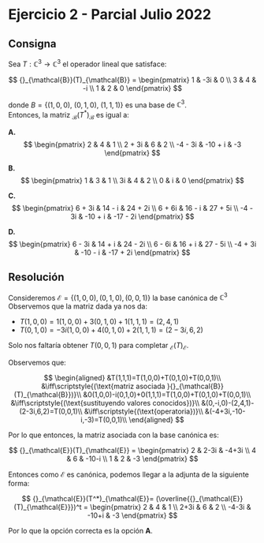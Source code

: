 # Ejercicio 2 - Parcial Julio 2022

## Consigna

Sea $T : \mathbb{C}^3 \to \mathbb{C}^3$ el operador lineal que satisface:

$$
{}_{\mathcal{B}}(T)_{\mathcal{B}} =
\begin{pmatrix}
1 & -3i & 0 \\
3 & 4 & -i \\
1 & 2 & 0
\end{pmatrix}
$$

donde $B = \{(1,0,0),\ (0,1,0),\ (1,1,1)\}$ es una base de $\mathbb{C}^3$.  
Entonces, la matriz ${}_{\mathcal{B}}(T^*)_{\mathcal{B}}$ es igual a:

**A.**
$$
\begin{pmatrix}
2 & 4 & 1 \\
2 + 3i & 6 & 2 \\
-4 - 3i & -10 + i & -3
\end{pmatrix}
$$

**B.**
$$
\begin{pmatrix}
1 & 3 & 1 \\
3i & 4 & 2 \\
0 & i & 0
\end{pmatrix}
$$

**C.**
$$
\begin{pmatrix}
6 + 3i & 14 - i & 24 + 2i \\
6 + 6i & 16 - i & 27 + 5i \\
-4 - 3i & -10 + i & -17 - 2i
\end{pmatrix}
$$

**D.**
$$
\begin{pmatrix}
6 - 3i & 14 + i & 24 - 2i \\
6 - 6i & 16 + i & 27 - 5i \\
-4 + 3i & -10 - i & -17 + 2i
\end{pmatrix}
$$

## Resolución

Consideremos $\mathcal{E}=\{(1,0,0),(0,1,0),(0,0,1)\}$ la base canónica de $\mathbb{C}^3$
Observemos que la matriz dada ya nos da:

- $T(1,0,0)=1(1,0,0)+3(0,1,0)+1(1,1,1)=(2,4,1)$
- $T(0,1,0)=-3i(1,0,0)+4(0,1,0)+2(1,1,1)=(2-3i,6,2)$

Solo nos faltaría obtener $T(0,0,1)$ para completar ${}_{\mathcal{E}}(T)_{\mathcal{E}}$.

Observemos que:

$$
\begin{aligned}
&T(1,1,1)=T(1,0,0)+T(0,1,0)+T(0,0,1)\\
&\iff\scriptstyle{(\text{matriz asociada }{}_{\mathcal{B}}(T)_{\mathcal{B}})}\\
&0(1,0,0)-i(0,1,0)+0(1,1,1)=T(1,0,0)+T(0,1,0)+T(0,0,1)\\
&\iff\scriptstyle{(\text{sustituyendo valores conocidos})}\\
&(0,-i,0)-(2,4,1)-(2-3i,6,2)=T(0,0,1)\\
&\iff\scriptstyle{(\text{operatoria})}\\
&(-4+3i,-10-i,-3)=T(0,0,1)\\
\end{aligned}
$$

Por lo que entonces, la matriz asociada con la base canónica es:

$$
{}_{\mathcal{E}}(T)_{\mathcal{E}} =
\begin{pmatrix}
2 & 2-3i & -4+3i \\
4 & 6 & -10-i \\
1 & 2 & -3
\end{pmatrix}
$$

Entonces como $\mathcal{E}$ es canónica, podemos llegar a la adjunta de la siguiente forma:

$$
{}_{\mathcal{E}}(T^*)_{\mathcal{E}}=
(\overline{{}_{\mathcal{E}}(T)_{\mathcal{E}}})^t =
\begin{pmatrix}
2 & 4 & 1 \\
2+3i & 6 & 2 \\
-4-3i & -10+i & -3
\end{pmatrix}
$$

Por lo que la opción correcta es la opción **A**.